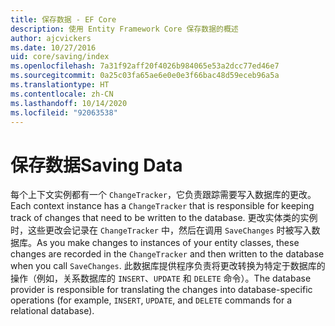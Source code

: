 ```yaml
---
title: 保存数据 - EF Core
description: 使用 Entity Framework Core 保存数据的概述
author: ajcvickers
ms.date: 10/27/2016
uid: core/saving/index
ms.openlocfilehash: 7a31f92aff20f4026b984065e53a2dcc77ed46e7
ms.sourcegitcommit: 0a25c03fa65ae6e0e0e3f66bac48d59eceb96a5a
ms.translationtype: HT
ms.contentlocale: zh-CN
ms.lasthandoff: 10/14/2020
ms.locfileid: "92063538"
---
```

# <a name="saving-data"></a><span data-ttu-id="35b4b-103">保存数据</span><span class="sxs-lookup"><span data-stu-id="35b4b-103">Saving Data</span></span>

<span data-ttu-id="35b4b-104">每个上下文实例都有一个 `ChangeTracker`，它负责跟踪需要写入数据库的更改。</span><span class="sxs-lookup"><span data-stu-id="35b4b-104">Each context instance has a `ChangeTracker` that is responsible for keeping track of changes that need to be written to the database.</span></span> <span data-ttu-id="35b4b-105">更改实体类的实例时，这些更改会记录在 `ChangeTracker` 中，然后在调用 `SaveChanges` 时被写入数据库。</span><span class="sxs-lookup"><span data-stu-id="35b4b-105">As you make changes to instances of your entity classes, these changes are recorded in the `ChangeTracker` and then written to the database when you call `SaveChanges`.</span></span> <span data-ttu-id="35b4b-106">此数据库提供程序负责将更改转换为特定于数据库的操作（例如，关系数据库的 `INSERT`、`UPDATE` 和 `DELETE` 命令）。</span><span class="sxs-lookup"><span data-stu-id="35b4b-106">The database provider is responsible for translating the changes into database-specific operations (for example, `INSERT`, `UPDATE`, and `DELETE` commands for a relational database).</span></span>
